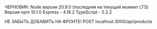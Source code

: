 ЧЕРНОВИК:
Node версии 20.9.0 (последняя на текущий момент LTS)
Версия npm 10.1.0
Express - 4.18.2
TypeScript - 5.2.2

НЕ ЗАБЫТЬ ДОБАВИТЬ НА ФРОНТЕ! POST localhost:3000/api/products
